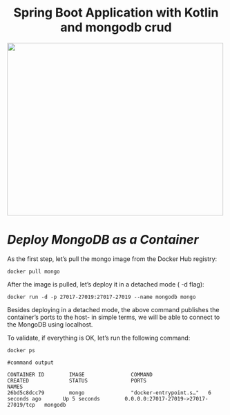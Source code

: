 <h1 align="center">
Spring Boot Application with Kotlin and mongodb crud
</h1>
<img src="https://miro.medium.com/max/1000/0*J88jEbJzlZ7pKKOP." width="500px" height="400px"/>

# ***Deploy MongoDB as a Container***

As the first step, let’s pull the mongo image from the Docker Hub registry:
```
docker pull mongo
```
After the image is pulled, let’s deploy it in a detached mode ( -d flag):
```
docker run -d -p 27017-27019:27017-27019 --name mongodb mongo
```
Besides deploying in a detached mode, the above command publishes the container’s ports to the host- in simple terms, we will be able to connect to the MongoDB using localhost.

To validate, if everything is OK, let’s run the following command:
```
docker ps

#command output

CONTAINER ID        IMAGE               COMMAND                  CREATED             STATUS              PORTS                                  NAMES
26bd5c8dcc79        mongo               "docker-entrypoint.s…"   6 seconds ago       Up 5 seconds        0.0.0.0:27017-27019->27017-27019/tcp   mongodb
```
